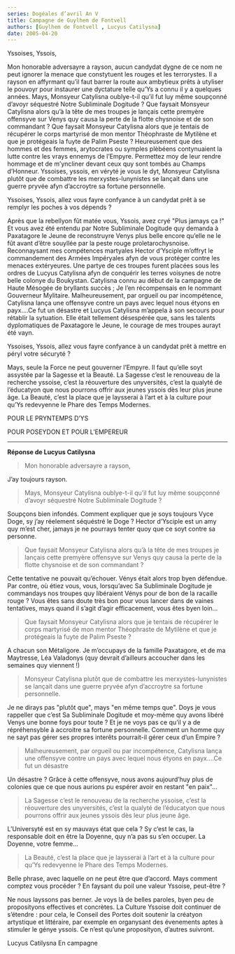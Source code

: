 ```yaml
---
series: Dogéales d’avril An V
title: Campagne de Guylhem de Fontvell
authors: [Guylhem de Fontvell , Lucyus Catilysna]
date: 2005-04-20
---
```


Yssoises, Yssois,

Mon honorable adversayre a rayson, aucun candydat dygne de ce nom ne peut ignorer la menace que constytuent les rouges et les terrorystes. Il a rayson en affyrmant qu’il faut barrer la route aux ambytieux prêts à utyliser le pouvoyr pour instaurer une dyctature telle qu’Ys a connu il y a quelques années. Mays, Monsyeur Catylisna oublye-t-il qu’il fut luy même soupçonné d’avoyr séquestré Notre Subliminale Dogitude ? Que faysait Monsyeur Catylisna alors qu’à la tête de mes troupes je lançais cette premyère offensyve sur Venys quy causa la perte de la flotte chysnoise et de son commandant ? Que faysait Monsyeur Catylisna alors que je tentais de récupérer le corps martyrisé de mon mentor Théophraste de Mytilène et que je protégeais la fuyte de Palim Pseste ? Heureusement que des hommes et des femmes, arytocrates ou symples plèbéens contynuaient la lutte contre les vrays ennemys de l’Empyre. Permettez moy de leur rendre hommage et de m’yncliner devant ceux quy sont tombés au Champs d’Honneur. Yssoises, yssois, en véryté je vous le dyt, Monsyeur Catylisna plutôt que de combattre les merxystes-lunynistes se lançait dans une guerre pryvée afyn d’accroytre sa fortune personnelle.

Yssoises, Yssois, allez vous fayre confyance à un candydat prêt à se remplyr les poches à vos dépends ?

Après que la rebellyon fût matée vous, Yssois, avez cryé "Plus jamays ça !" Et vous avez été entendu par Notre Subliminale Dogitude quy demanda à Paxatagore le Jeune de reconstruyre Venys plus belle encore qu’elle ne le fût avant d’être souyllée par la peste rouge proletarochysnoise. Reconnaysant mes compétences martyales Hector d’Ysciple m’offryt le commandement des Armées Impéryales afyn de vous protéger contre les menaces extéryeures. Une partye de ces troupes furent placées sous les ordres de Lucyus Catylisna afyn de conquérir les terres voisynes de notre belle colonye du Boukystan. Catylisna connu au début de la campagne de Haute Mésogée de bryllants succès  ; Je l’en récompensais en le nommant Gouverneur Mylitaire. Malheureusement, par orgueil ou par incompétence, Catylisna lança une offensyve contre un pays avec lequel nous étyons en payx....Ce fut un désastre et Lucyus Catylisna m’appela à son secours pour rétablir la sytuation. Elle était tellement désespérée que, sans les talents dyplomatiques de Paxatagore le Jeune, le courage de mes troupes aurayt été vayn.

Yssoises, Yssois, allez vous fayre confyance à un candydat prêt à mettre en péryl votre sécuryté ?

Mays, seule la Force ne peut gouverner l’Empyre. Il faut qu’elle soyt assystée par la Sagesse et la Beauté. La Sagesse c’est le renouveau de la recherche yssoise, c’est la réouverture des unyversités, c’est la qualyté de l’éducatyon que nous pourrons offrir aux jeunes yssois dès leur plus jeune âge. La Beauté, c’est la place que je laysserai à l’art et à la culture pour qu’Ys redevyenne le Phare des Temps Modernes.

POUR LE PRYNTEMPS D’YS

POUR POSEYDON ET POUR L’EMPEREUR

---

**Réponse de Lucyus Catilysna**

> Mon honorable adversayre a rayson,

J’ay toujours rayson.

> Mays, Monsyeur Catylisna oublye-t-il qu’il fut luy même soupçonné d’avoyr séquestré Notre Subliminale Dogitude ?

Soupçons bien infondés. Comment expliquer que je soys toujours Vyce Doge, sy j’ay réelement séquéstré le Doge ? Hector d’Ysciple est un amy quy m’est cher, jamays je ne pourrays tenter quoy que ce soyt contre sa personne.

> Que faysait Monsyeur Catylisna alors qu’à la tête de mes troupes je lançais cette premyère offensyve sur Venys quy causa la perte de la flotte chysnoise et de son commandant ?

Cette tentative ne pouvait qu’échouer. Vénys était alors trop byen défendue. Par contre, où étiez vous, vous, lorsqu’avec Sa Subliminale Dogitude je commandays nos troupes quy libéraient Vénys pour de bon de la racaille rouge ? Vous êtes sans doute très bon pour vous lancer dans de vaines tentatives, mays quand il s’agit d’agir efficacement, vous êtes byen loin...

> Que faysait Monsyeur Catylisna alors que je tentais de récupérer le corps martyrisé de mon mentor Théophraste de Mytilène et que je protégeais la fuyte de Palim Pseste ?

A chacun son Métaligore. Je m’occupays de la famille Paxatagore, et de ma Maytresse, Léa Valadonys (quy devrait d’ailleurs accoucher dans les semaines quy viennent !)

> Monsyeur Catylisna plutôt que de combattre les merxystes-lunynistes se lançait dans une guerre pryvée afyn d’accroytre sa fortune personnelle.

Je ne dirays pas "plutôt que", mays "en même temps que". Doys je vous rappeller que c’est Sa Subliminale Dogitude et moy-même quy avons libéré Venys une bonne foys pour toute ? Et je ne voys pas ce qu’il y a de répréhensyble à accroitre sa fortune personnelle. Comment un homme quy ne sayt pas gérer ses propres interêts pourrait-il gérer ceux d’un Empire ?

> Malheureusement, par orgueil ou par incompétence, Catylisna lança une offensyve contre un pays avec lequel nous étyons en payx....Ce fut un désastre

Un désastre ? Grâce à cette offensyve, nous avons aujourd’huy plus de colonies que ce que nous aurions pu espérer avoir en restant "en paix"...

> La Sagesse c’est le renouveau de la recherche yssoise, c’est la réouverture des unyversités, c’est la qualyté de l’éducatyon que nous pourrons offrir aux jeunes yssois dès leur plus jeune âge.

L’Universyté est en sy mauvays état que cela ? Sy c’est le cas, la responsable doit en être la Doyenne, quy n’a pas su s’en occuper. La Doyenne, votre femme...

> La Beauté, c’est la place que je laysserai à l’art et à la culture pour qu’Ys redevyenne le Phare des Temps Modernes.

Belle phrase, avec laquelle on ne peut être que d’accord. Mays comment comptez vous procéder ? En faysant du poil une valeur Yssoise, peut-être ?

Ne nous layssons pas berner. Je voys là de belles paroles, byen peu de proposityons effectives et concrètes. La Culture Yssoise doit continuer de s’étendre : pour cela, le Conseil des Portes doit soutenir la créatyon artystique et littéraire, par exemple en organysant des évenements aptes à stimuler le génye yssois. Ce n’est qu’une proposityon, d’autres suivront.

Lucyus Catilysna En campagne